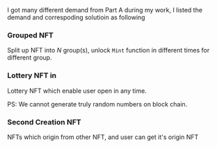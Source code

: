 I got many different demand from Part A during my work, I listed the demand and correspoding solutioin as following

### Grouped NFT

Split up NFT into *N* group(s), unlock `Mint` function in different times for different group.


### Lottery NFT in 

Lottery NFT which enable user open in any time. 

PS: We cannot generate truly random numbers on block chain.

### Second Creation NFT

NFTs which origin from other NFT, and user can get it's origin NFT